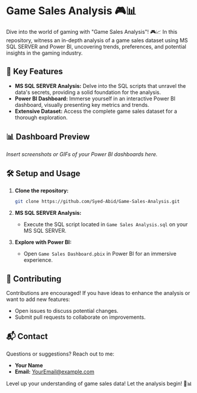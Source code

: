 # Game Sales Analysis 🎮📊


Dive into the world of gaming with "Game Sales Analysis"! 🎮📈 In this repository, witness an in-depth analysis of a game sales dataset using MS SQL SERVER and Power BI, uncovering trends, preferences, and potential insights in the gaming industry.

## 🚀 Key Features

- **MS SQL SERVER Analysis:** Delve into the SQL scripts that unravel the data's secrets, providing a solid foundation for the analysis.
- **Power BI Dashboard:** Immerse yourself in an interactive Power BI dashboard, visually presenting key metrics and trends.
- **Extensive Dataset:** Access the complete game sales dataset for a thorough exploration.

## 📊 Dashboard Preview

*Insert screenshots or GIFs of your Power BI dashboards here.*

## 🛠️ Setup and Usage

1. **Clone the repository:**
    ```bash
    git clone https://github.com/Syed-Abid/Game-Sales-Analysis.git
    ```

2. **MS SQL SERVER Analysis:**
    - Execute the SQL script located in `Game Sales Analysis.sql` on your MS SQL SERVER.

3. **Explore with Power BI:**
    - Open `Game Sales Dashboard.pbix` in Power BI for an immersive experience.

## 🤝 Contributing

Contributions are encouraged! If you have ideas to enhance the analysis or want to add new features:

- Open issues to discuss potential changes.
- Submit pull requests to collaborate on improvements.

## 📬 Contact

Questions or suggestions? Reach out to me:

- **Your Name**
- **Email:** [YourEmail@example.com](mailto:YourEmail@example.com)

Level up your understanding of game sales data! Let the analysis begin! 🚀📊
